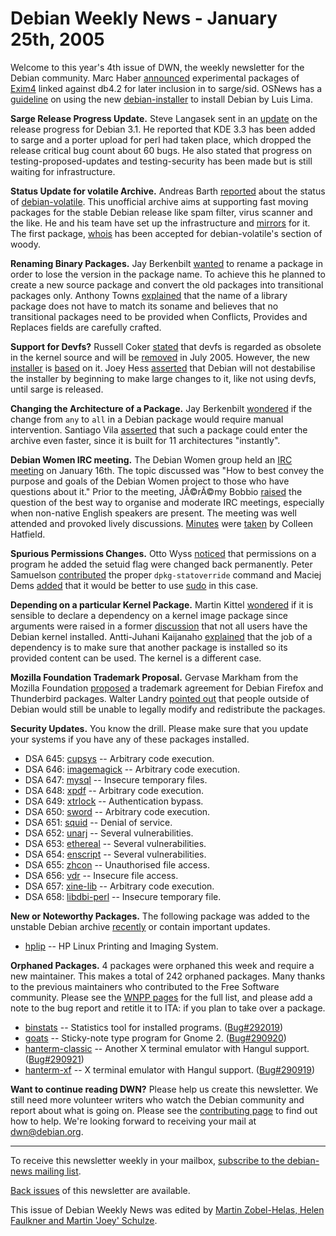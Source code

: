 
Debian Weekly News - January 25th, 2005
=======================================


Welcome to this year's 4th issue of DWN, the weekly newsletter for the
Debian community. Marc Haber [announced](https://lists.debian.org/debian-devel/2005/01/msg01327.html) experimental packages of [Exim4](https://packages.debian.org/exim4) linked against db4.2 for
later inclusion in to sarge/sid. OSNews has a [guideline](http://www.osnews.com/story.php?news_id=9271) on using the
new [debian-installer](https://www.debian.org/devel/debian-installer/) to install
Debian by Luis Lima.


**Sarge Release Progress Update.** Steve Langasek sent in
an [update](https://lists.debian.org/debian-devel-announce/2005/01/msg00011.html) on the release progress for Debian 3.1. He reported that KDE
3.3 has been added to sarge and a porter upload for perl had taken place,
which dropped the release critical bug count about 60 bugs. He also
stated that progress on testing-proposed-updates and testing-security
has been made but is still waiting for infrastructure.


**Status Update for volatile Archive.** Andreas Barth [reported](https://lists.debian.org/debian-devel-announce/2005/01/msg00012.html) about the status of [debian-volatile](http://volatile.debian.net/). This unofficial archive aims at supporting fast moving
packages for the stable Debian release like spam filter, virus scanner and the like.
He and his team have set up the infrastructure and
[mirrors](http://volatile.debian.net/mirrors.html) for it.
The first package, [whois](http://volatile.debian.net/debian-volatile/pool/main/w/whois/) has been accepted for debian-volatile's section of woody.


**Renaming Binary Packages.** Jay Berkenbilt [wanted](https://lists.debian.org/debian-devel/2005/01/msg01047.html)
to rename a package in order to lose the version in the package name. To
achieve this he planned to create a new source package and convert the old
packages into transitional packages only. Anthony Towns [explained](https://lists.debian.org/debian-devel/2005/01/msg01061.html)
that the name of a library package does not have to match its soname and believes
that no transitional packages need to be provided when Conflicts, Provides and
Replaces fields are carefully crafted.


**Support for Devfs?** Russell Coker [stated](https://lists.debian.org/debian-devel/2005/01/msg01067.html)
that devfs is regarded as obsolete in the kernel source and will be [removed](https://lists.debian.org/debian-devel/2005/01/msg01072.html)
in July 2005. However, the new [installer](https://www.debian.org/devel/debian-installer/) is [based](https://lists.debian.org/debian-devel/2005/01/msg01070.html) on
it. Joey Hess [asserted](https://lists.debian.org/debian-devel/2005/01/msg01129.html)
that Debian will not destabilise the installer by beginning to make large changes
to it, like not using devfs, until sarge is released.


**Changing the Architecture of a Package.** Jay Berkenbilt [wondered](https://lists.debian.org/debian-devel/2005/01/msg01049.html)
if the change from `any` to `all` in a Debian package would
require manual intervention. Santiago Vila [asserted](https://lists.debian.org/debian-devel/2005/01/msg01053.html)
that such a package could enter the archive even faster, since it is built for
11 architectures "instantly".


**Debian Women IRC meeting.** The Debian Women group held an
[IRC
meeting](https://lists.debian.org/debian-women/2005/01/msg00050.html) on January 16th. The topic discussed
was "How to best convey the purpose and goals of the Debian Women
project to those who have questions about it." Prior to the meeting, JÃ©rÃ©my
Bobbio [raised](https://lists.debian.org/debian-women/2005/01/msg00093.html) the question of the best way to
organise and moderate IRC meetings, especially when non-native English
speakers are present. The meeting was well attended and provoked lively
discussions. [Minutes](http://women.alioth.debian.org/wiki/index.php/English/IRC16January2005) were [taken](https://lists.debian.org/debian-women/2005/01/msg00093.html) by
Colleen Hatfield.


**Spurious Permissions Changes.** Otto Wyss [noticed](https://lists.debian.org/debian-devel/2005/01/msg01124.html)
that permissions on a program he added the setuid flag were changed back
permanently. Peter Samuelson [contributed](https://lists.debian.org/debian-devel/2005/01/msg01125.html)
the proper `dpkg-statoverride` command and Maciej Dems [added](https://lists.debian.org/debian-devel/2005/01/msg01155.html)
that it would be better to use [sudo](https://packages.debian.org/sudo) in this case.


**Depending on a particular Kernel Package.** Martin Kittel [wondered](https://lists.debian.org/debian-devel/2005/01/msg01277.html)
if it is sensible to declare a dependency on a kernel image package since
arguments were raised in a former [discussion](https://lists.debian.org/debian-devel/2005/01/msg01236.html)
that not all users have the Debian kernel installed. Antti-Juhani Kaijanaho
[explained](https://lists.debian.org/debian-devel/2005/01/msg01309.html) that the job of a dependency is to make sure that another
package is installed so its provided content can be used. The kernel is a
different case.


**Mozilla Foundation Trademark Proposal.** Gervase Markham
from the Mozilla Foundation [proposed](https://lists.debian.org/debian-legal/2005/01/msg00503.html)
a trademark agreement for Debian Firefox and Thunderbird packages. Walter
Landry [pointed out](https://lists.debian.org/debian-legal/2005/01/msg00596.html) that people outside of Debian would still be unable to legally
modify and redistribute the packages.


**Security Updates.** You know the drill. Please make sure
that you update your systems if you have any of these packages installed.


* DSA 645: [cupsys](https://www.debian.org/security/2005/dsa-645) --
 Arbitrary code execution.
* DSA 646: [imagemagick](https://www.debian.org/security/2005/dsa-646) --
 Arbitrary code execution.
* DSA 647: [mysql](https://www.debian.org/security/2005/dsa-647) --
 Insecure temporary files.
* DSA 648: [xpdf](https://www.debian.org/security/2005/dsa-648) --
 Arbitrary code execution.
* DSA 649: [xtrlock](https://www.debian.org/security/2005/dsa-649) --
 Authentication bypass.
* DSA 650: [sword](https://www.debian.org/security/2005/dsa-650) --
 Arbitrary code execution.
* DSA 651: [squid](https://www.debian.org/security/2005/dsa-651) --
 Denial of service.
* DSA 652: [unarj](https://www.debian.org/security/2005/dsa-652) --
 Several vulnerabilities.
* DSA 653: [ethereal](https://www.debian.org/security/2005/dsa-653) --
 Several vulnerabilities.
* DSA 654: [enscript](https://www.debian.org/security/2005/dsa-654) --
 Several vulnerabilities.
* DSA 655: [zhcon](https://www.debian.org/security/2005/dsa-655) --
 Unauthorised file access.
* DSA 656: [vdr](https://www.debian.org/security/2005/dsa-656) --
 Insecure file access.
* DSA 657: [xine-lib](https://www.debian.org/security/2005/dsa-657) --
 Arbitrary code execution.
* DSA 658: [libdbi-perl](https://www.debian.org/security/2005/dsa-658) --
 Insecure temporary file.


**New or Noteworthy Packages.** The following package was
added to the unstable Debian archive [recently](https://packages.debian.org/unstable/newpkg_main) or contain
important updates.


* [hplip](https://packages.debian.org/unstable/utils/hplip)
 -- HP Linux Printing and Imaging System.


**Orphaned Packages.** 4 packages were orphaned this week and
require a new maintainer. This makes a total of 242 orphaned packages. Many
thanks to the previous maintainers who contributed to the Free Software
community. Please see the [WNPP pages](https://www.debian.org/devel/wnpp/) for
the full list, and please add a note to the bug report and retitle it to ITA:
if you plan to take over a package.


* [binstats](https://packages.debian.org/unstable/utils/binstats)
 -- Statistics tool for installed programs.
 ([Bug#292019](https://bugs.debian.org/292019))
* [goats](https://packages.debian.org/unstable/gnome/goats)
 -- Sticky-note type program for Gnome 2.
 ([Bug#290920](https://bugs.debian.org/290920))
* [hanterm-classic](https://packages.debian.org/unstable/x11/hanterm-classic)
 -- Another X terminal emulator with Hangul support.
 ([Bug#290921](https://bugs.debian.org/290921))
* [hanterm-xf](https://packages.debian.org/unstable/x11/hanterm-xf)
 -- X terminal emulator with Hangul support.
 ([Bug#290919](https://bugs.debian.org/290919))


**Want to continue reading DWN?** Please help us create this
newsletter. We still need more volunteer writers who watch the Debian
community and report about what is going on. Please see the [contributing page](https://www.debian.org/News/weekly/contributing) to find out how
to help. We're looking forward to receiving your mail at [dwn@debian.org](mailto:dwn@debian.org).




---



 To receive this newsletter weekly in your mailbox, [subscribe to the debian-news mailing list](https://lists.debian.org/debian-news/).



[Back issues](https://www.debian.org/News/weekly/) of this newsletter are available.



This issue of Debian Weekly News was edited by [Martin Zobel-Helas, Helen Faulkner and Martin 'Joey' Schulze](mailto:dwn@debian.org).




